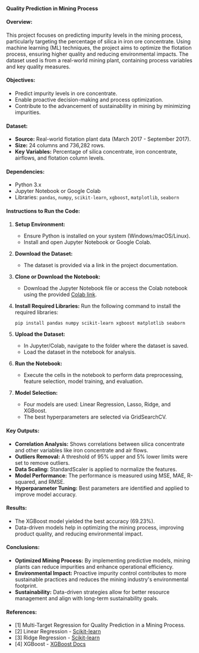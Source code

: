 
#### Quality Prediction in Mining Process

#### Overview:
This project focuses on predicting impurity levels in the mining process, particularly targeting the percentage of silica in iron ore concentrate. Using machine learning (ML) techniques, the project aims to optimize the flotation process, ensuring higher quality and reducing environmental impacts. The dataset used is from a real-world mining plant, containing process variables and key quality measures.

#### Objectives:
- Predict impurity levels in ore concentrate.
- Enable proactive decision-making and process optimization.
- Contribute to the advancement of sustainability in mining by minimizing impurities.
  
#### Dataset:
- **Source:** Real-world flotation plant data (March 2017 - September 2017).
- **Size:** 24 columns and 736,282 rows.
- **Key Variables:** Percentage of silica concentrate, iron concentrate, airflows, and flotation column levels.

#### Dependencies:
- Python 3.x
- Jupyter Notebook or Google Colab
- Libraries: `pandas`, `numpy`, `scikit-learn`, `xgboost`, `matplotlib`, `seaborn`

#### Instructions to Run the Code:
1. **Setup Environment:**
   - Ensure Python is installed on your system (Windows/macOS/Linux).
   - Install and open Jupyter Notebook or Google Colab.
   
2. **Download the Dataset:**
   - The dataset is provided via a link in the project documentation.

3. **Clone or Download the Notebook:**
   - Download the Jupyter Notebook file or access the Colab notebook using the provided [Colab link](https://colab.research.google.com/drive/1btbcHc7bHtpc-iTGatQdl6Nqm9UCB1u5?usp=sharing).

4. **Install Required Libraries:**
   Run the following command to install the required libraries:
   ```bash
   pip install pandas numpy scikit-learn xgboost matplotlib seaborn
   ```

5. **Upload the Dataset:**
   - In Jupyter/Colab, navigate to the folder where the dataset is saved.
   - Load the dataset in the notebook for analysis.

6. **Run the Notebook:**
   - Execute the cells in the notebook to perform data preprocessing, feature selection, model training, and evaluation.

7. **Model Selection:**
   - Four models are used: Linear Regression, Lasso, Ridge, and XGBoost.
   - The best hyperparameters are selected via GridSearchCV.

#### Key Outputs:
- **Correlation Analysis:** Shows correlations between silica concentrate and other variables like iron concentrate and air flows.
- **Outliers Removal:** A threshold of 95% upper and 5% lower limits were set to remove outliers.
- **Data Scaling:** StandardScaler is applied to normalize the features.
- **Model Performance:** The performance is measured using MSE, MAE, R-squared, and RMSE.
- **Hyperparameter Tuning:** Best parameters are identified and applied to improve model accuracy.

#### Results:
- The XGBoost model yielded the best accuracy (69.23%).
- Data-driven models help in optimizing the mining process, improving product quality, and reducing environmental impact.

#### Conclusions:
- **Optimized Mining Process:** By implementing predictive models, mining plants can reduce impurities and enhance operational efficiency.
- **Environmental Impact:** Proactive impurity control contributes to more sustainable practices and reduces the mining industry's environmental footprint.
- **Sustainability:** Data-driven strategies allow for better resource management and align with long-term sustainability goals.

#### References:
- [1] Multi-Target Regression for Quality Prediction in a Mining Process.
- [2] Linear Regression - [Scikit-learn](https://scikit-learn.org/stable/modules/generated/sklearn.linear_model.LinearRegression.html)
- [3] Ridge Regression - [Scikit-learn](https://scikit-learn.org/stable/modules/generated/sklearn.linear_model.Ridge.html)
- [4] XGBoost - [XGBoost Docs](https://xgboost.readthedocs.io/en/stable/python/python_intro.html)

